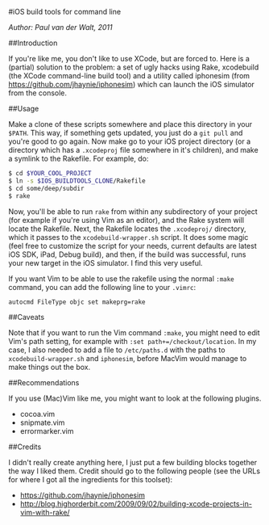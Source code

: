 #iOS build tools for command line

*Author: Paul van der Walt, 2011*

##Introduction

If you're like me, you don't like to use XCode, but are forced to. Here is a
(partial) solution to the problem: a set of ugly hacks using Rake, xcodebuild
(the XCode command-line build tool) and a utility called iphonesim (from
https://github.com/jhaynie/iphonesim) which can launch the iOS simulator from
the console.

##Usage

Make a clone of these scripts somewhere and place this directory in your `$PATH`.
This way, if something gets updated, you just do a `git pull` and you're good
to go again. Now make go to your iOS project directory (or a directory which
has a `.xcodeproj` file somewhere in it's children), and make a symlink to the
Rakefile. For example, do:

```sh
$ cd $YOUR_COOL_PROJECT
$ ln -s $IOS_BUILDTOOLS_CLONE/Rakefile
$ cd some/deep/subdir
$ rake
```

Now, you'll be able to run `rake` from within any subdirectory of your project
(for example if you're using Vim as an editor), and the Rake system will locate
the Rakefile. Next, the Rakefile locates the `.xcodeproj/` directory, which it
passes to the `xcodebuild-wrapper.sh` script. It does some magic (feel free to
customize the script for your needs, current defaults are latest iOS SDK, iPad,
Debug build), and then, if the build was successful, runs your new target in
the iOS simulator. I find this very useful.

If you want Vim to be able to use the rakefile using the normal `:make` command,
you can add the following line to your `.vimrc`:

    autocmd FileType objc set makeprg=rake

##Caveats

Note that if you want to run the Vim command `:make`, you might need to edit Vim's path setting, for example with `:set path+=/checkout/location`. In my case, I also needed to add a file to `/etc/paths.d` with the paths to `xcodebuild-wrapper.sh` and `iphonesim`, before MacVim would manage to make things out the box.

##Recommendations

If you use (Mac)Vim like me, you might want to look at the following plugins.

* cocoa.vim
* snipmate.vim
* errormarker.vim

##Credits

I didn't really create anything here, I just put a few building blocks together the way I liked them. Credit should go to the following people (see the URLs for where I got all the ingredients for this toolset):

* https://github.com/jhaynie/iphonesim
* http://blog.highorderbit.com/2009/09/02/building-xcode-projects-in-vim-with-rake/
